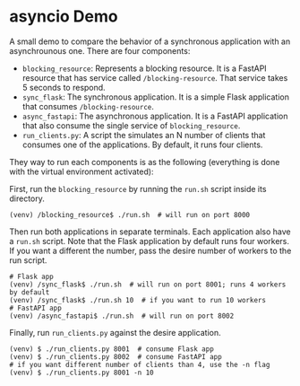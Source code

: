 asyncio Demo
=====

A small demo to compare the behavior of a synchronous application with an
asynchrounous one. There are four components:

- `blocking_resource`: Represents a blocking resource. It is a FastAPI
  resource that has service called `/blocking-resource`. That service 
  takes 5 seconds to respond.
- `sync_flask`: The synchronous application. It is a simple Flask
  application that consumes `/blocking-resource`.
- `async_fastapi`: The asynchronous application. It is a FastAPI
  application that also consume the single service of `blocking_resource`.
- `run_clients.py`: A script the simulates an N number of clients that
  consumes one of the applications. By default, it runs four clients.

They way to run each components is as the following (everything is done with
the virtual environment activated):

First, run the `blocking_resource` by running the `run.sh` script inside
its directory.

```console
(venv) /blocking_resource$ ./run.sh  # will run on port 8000
```

Then run both applications in separate terminals. Each application also
have a `run.sh` script. Note that the Flask application by default runs
four workers. If you want a different the number, pass the desire number
of workers to the run script.

```console
# Flask app
(venv) /sync_flask$ ./run.sh  # will run on port 8001; runs 4 workers by default
(venv) /sync_flask$ ./run.sh 10  # if you want to run 10 workers
# FastAPI app
(venv) /async_fastapi$ ./run.sh  # will run on port 8002
```

Finally, run `run_clients.py` against the desire application.

```console
(venv) $ ./run_clients.py 8001  # consume Flask app
(venv) $ ./run_clients.py 8002  # consume FastAPI app
# if you want different number of clients than 4, use the -n flag
(venv) $ ./run_clients.py 8001 -n 10
```

